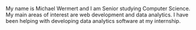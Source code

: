 My name is Michael Wermert and I am Senior studying Computer Science. My main areas of interest are web development and data analytics. I have been helping with developing data analytics software at my internship. 
